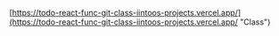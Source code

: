 [https://todo-react-func-git-class-iintoos-projects.vercel.app/](https://todo-react-func-git-class-iintoos-projects.vercel.app/ "Class")
